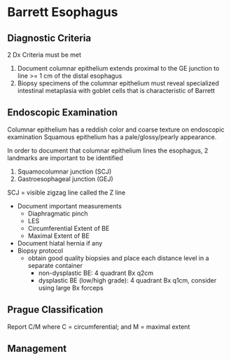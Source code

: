# Barrett Esophagus

## Diagnostic Criteria
2 Dx Criteria must be met
1. Document columnar epithelium extends proximal to the GE junction to line >= 1 cm of the distal esophagus
2. Biopsy specimens of the columnar epithelium must reveal specialized intestinal metaplasia with goblet cells that is characteristic of Barrett

## Endoscopic Examination
Columnar epithelium has a reddish color and coarse texture on endoscopic examination
Squamous epithelium has a pale/glossy/pearly appearance.

In order to document that columnar epithelium lines the esophagus, 2 landmarks are important to be identified
1. Squamocolumnar junction (SCJ)
2. Gastroesophageal junction (GEJ)

SCJ = visible zigzag line called the Z line

- Document important measurements
	- Diaphragmatic pinch
	- LES
	- Circumferential Extent of BE
	- Maximal Extent of BE
- Document hiatal hernia if any
- Biopsy protocol
	- obtain good quality biopsies and place each distance level in a separate container
		- non-dysplastic BE: 4 quadrant Bx q2cm
		- dysplastic BE (low/high grade): 4 quadrant Bx q1cm, consider using large Bx forceps

## Prague Classification
Report C/M
	where C = circumferential;
	and M = maximal extent

## Management

